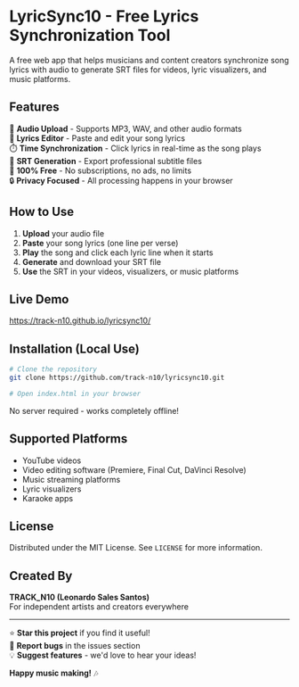 # LyricSync10 - Free Lyrics Synchronization Tool


A free web app that helps musicians and content creators synchronize song lyrics with audio to generate SRT files for videos, lyric visualizers, and music platforms.

## Features

🎵 **Audio Upload** - Supports MP3, WAV, and other audio formats  
📝 **Lyrics Editor** - Paste and edit your song lyrics  
⏱️ **Time Synchronization** - Click lyrics in real-time as the song plays  
📄 **SRT Generation** - Export professional subtitle files  
💯 **100% Free** - No subscriptions, no ads, no limits  
🔒 **Privacy Focused** - All processing happens in your browser  

## How to Use

1. **Upload** your audio file
2. **Paste** your song lyrics (one line per verse)
3. **Play** the song and click each lyric line when it starts
4. **Generate** and download your SRT file
5. **Use** the SRT in your videos, visualizers, or music platforms

## Live Demo

https://track-n10.github.io/lyricsync10/

## Installation (Local Use)

```bash
# Clone the repository
git clone https://github.com/track-n10/lyricsync10.git

# Open index.html in your browser
```

No server required - works completely offline!

## Supported Platforms

- YouTube videos
- Video editing software (Premiere, Final Cut, DaVinci Resolve)
- Music streaming platforms
- Lyric visualizers
- Karaoke apps

## License

Distributed under the MIT License. See `LICENSE` for more information.

## Created By

**TRACK_N10 (Leonardo Sales Santos)**  
For independent artists and creators everywhere  

---

⭐ **Star this project** if you find it useful!  
🐛 **Report bugs** in the issues section  
💡 **Suggest features** - we'd love to hear your ideas!  

**Happy music making!** 🎶
